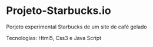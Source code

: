 # Projeto-Starbucks.io
Porjeto experimental Starbucks de um site de café gelado

Tecnologias: Html5, Css3 e Java Script

